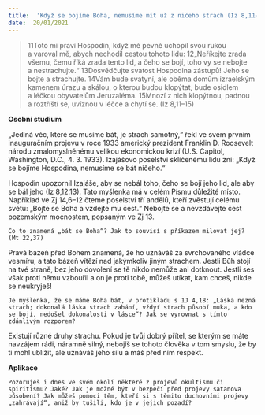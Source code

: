 ```yaml
---
title:  'Když se bojíme Boha, nemusíme mít už z ničeho strach (Iz 8,11–15)'
date:  20/01/2021
---
```


> <p></p>
> 11Toto mi praví Hospodin, když mě pevně uchopil svou rukou a varoval mě, abych nechodil cestou tohoto lidu: 12„Neříkejte zrada všemu, čemu říká zrada tento lid, a čeho se bojí, toho vy se nebojte a nestrachujte.“ 13Dosvědčujte svatost Hospodina zástupů! Jeho se bojte a strachujte. 14Vám bude svatyní, ale oběma domům izraelským kamenem úrazu a skálou, o kterou budou klopýtat, bude osidlem a léčkou obyvatelům Jeruzaléma. 15Mnozí z nich klopýtnou, padnou a roztříští se, uvíznou v léčce a chytí se. (Iz 8,11–15)

**Osobní studium**

„Jediná věc, které se musíme bát, je strach samotný,“ řekl ve svém prvním inauguračním projevu v roce 1933 americký prezident Franklin D. Roosevelt národu zmalomyslněnému velikou ekonomickou krizí (U.S. Capitol, Washington, D.C., 4. 3. 1933). Izajášovo poselství sklíčenému lidu zní: „Když se bojíme Hospodina, nemusíme se bát ničeho.“

Hospodin upozornil Izajáše, aby se nebál toho, čeho se bojí jeho lid, ale aby se bál jeho (Iz 8,12.13). Tato myšlenka má v celém Písmu důležité místo. Například ve Zj 14,6–12 čteme poselství tří andělů, kteří zvěstují celému světu: „Bojte se Boha a vzdejte mu čest.“ Nebojte se a nevzdávejte čest pozemským mocnostem, popsaným ve Zj 13.

`Co to znamená „bát se Boha“? Jak to souvisí s příkazem milovat jej? (Mt 22,37)`

Pravá bázeň před Bohem znamená, že ho uznáváš za svrchovaného vládce vesmíru, a tato bázeň vítězí nad jakýmkoliv jiným strachem. Jestli Bůh stojí na tvé straně, bez jeho dovolení se tě nikdo nemůže ani dotknout. Jestli ses však proti němu vzbouřil a on je proti tobě, můžeš utíkat, kam chceš, nikde se neukryješ!

`Je myšlenka, že se máme Boha bát, v protikladu s 1J 4,18: „Láska nezná strach; dokonalá láska strach zahání, vždyť strach působí muka, a kdo se bojí, nedošel dokonalosti v lásce“? Jak se vyrovnat s tímto zdánlivým rozporem?`

Existují různé druhy strachu. Pokud je tvůj dobrý přítel, se kterým se máte navzájem rádi, náramně silný, nebojíš se tohoto člověka v tom smyslu, že by ti mohl ublížit, ale uznáváš jeho sílu a máš před ním respekt.

**Aplikace**

`Pozoruješ i dnes ve svém okolí některé z projevů okultismu či spiritismu? Jaké? Jak je možné být v bezpečí před projevy satanova působení? Jak můžeš pomoci těm, kteří si s těmito duchovními projevy „zahrávají“, aniž by tušili, kdo je v jejich pozadí?`